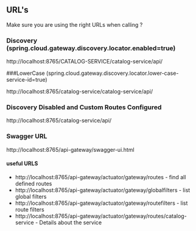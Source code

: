 ## URL's

Make sure you are using the right URLs when calling ?

### Discovery (spring.cloud.gateway.discovery.locator.enabled=true)

http://localhost:8765/CATALOG-SERVICE/catalog-service/api/

###LowerCase (spring.cloud.gateway.discovery.locator.lower-case-service-id=true)

http://localhost:8765/catalog-service/catalog-service/api/

### Discovery Disabled and Custom Routes Configured

http://localhost:8765/catalog-service/api/

### Swagger URL
http://localhost:8765/api-gateway/swagger-ui.html

#### useful URLS

 - http://localhost:8765/api-gateway/actuator/gateway/routes - find all defined routes
 - http://localhost:8765/api-gateway/actuator/gateway/globalfilters - list global filters
 - http://localhost:8765/api-gateway/actuator/gateway/routefilters - list route filters
 - http://localhost:8765/api-gateway/actuator/gateway/routes/catalog-service - Details about the service